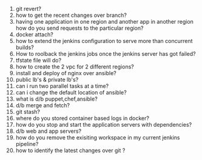 1. git revert?
2. how to get the recent changes over branch?
3. having one application in one region and another app in another region how do you send requests to the particular region?
4. docker attach?
5. how to extend the jenkins configuration to serve more than concurrent builds?
6. How to roolback the jenkins jobs once the jenkins server has got failed?
7. tfstate file will do?
8. how to create the 2 vpc for 2 different regions?
9. install and deploy of nginx over ansible?
10. public lb's & private lb's?
11. can i run two parallel tasks at a time?
12. can i change the default location of ansible?
13. what is d/b puppet,chef,ansible?
14. d/b merge and fetch?
15. git stash?
16. where do you stored container based logs in docker?
17. how do you stop and start the application servers with dependencies?
18. d/b web and app servers?
19. how do you remove the exisiting workspace in my current jenkins pipeline?
20. how to identify the latest changes over git ?
